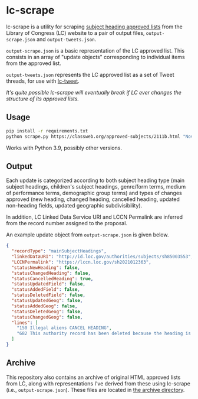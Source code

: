 # lc-scrape

lc-scrape is a utility for scraping [subject heading approved lists](https://classweb.org/approved-subjects/) from the Library of Congress (LC) website to a pair of output files, `output-scrape.json` and `output-tweets.json`.

`output-scrape.json` is a basic representation of the LC approved list. This consists in an array of "update objects" corresponding to individual items from the approved list.

`output-tweets.json` represents the LC approved list as a set of Tweet threads, for use with [lc-tweet](https://github.com/joeptacek/lc-tweet).

*It's quite possible lc-scrape will eventually break if LC ever changes the structure of its approved lists.*

## Usage

```bash
pip install -r requirements.txt
python scrape.py https://classweb.org/approved-subjects/2111b.html "Nov. 12, 2021"
```

Works with Python 3.9, possibly other versions.

## Output

Each update is categorized according to both subject heading type (main subject headings, children's subject headings, genre/form terms, medium of performance terms, demographic group terms) and types of changes approved (new heading, changed heading, cancelled heading, updated non-heading fields, updated geographic subdivisibility).

In addition, LC Linked Data Service URI and LCCN Permalink are inferred from the record number assigned to the proposal.

An example update object from `output-scrape.json` is given below.

```json
{
  "recordType": "mainSubjectHeadings",
  "linkedDataURI": "http://id.loc.gov/authorities/subjects/sh85003553",
  "LCCNPermalink": "https://lccn.loc.gov/sh2021012363",
  "statusNewHeading": false,
  "statusChangedHeading": false,
  "statusCancelledHeading": true,
  "statusUpdatedField": false,
  "statusAddedField": false,
  "statusDeletedField": false,
  "statusUpdatedGeog": false,
  "statusAddedGeog": false,
  "statusDeletedGeog": false,
  "statusChangedGeog": false,
  "lines": [
    "150 Illegal aliens CANCEL HEADING",
    "682 This authority record has been deleted because the heading is covered by the subject headings Noncitizens (DLC)sh 85003545 and Illegal immigration (DLC)sh2016000739"
  ]
}
```

## Archive

This repository also contains an archive of original HTML approved lists from LC, along with representations I've derived from these using lc-scrape (i.e., `output-scrape.json`). These files are located in [the archive directory](https://github.com/joeptacek/lc-scrape/tree/master/archive).
